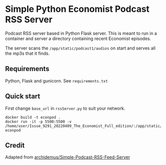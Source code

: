 # Simple Python Economist Podcast RSS Server

Podcast RSS server based in Python Flask server. This is meant to run in a container and server a directory containing recent Economist episodes.

The server scans the `/app/static/podcast1/audios` on start and serves all the mp3s that it finds.

## Requirements

Python, Flask and gunicorn. See `requirements.txt`

## Quick start

First change `base_url` in `rssServer.py` to suit your network.

```
docker build -t econpod .
docker run -it -p 5500:5500 -v /home/user/Issue_9291_20220409_The_Economist_Full_edition/:/app/static/podcast1/audios econpod
```


## Credit

Adapted from [archidemus/Simple-Podcast-RSS-Feed-Server](https://github.com/archidemus/Simple-Podcast-RSS-Feed-Server)
